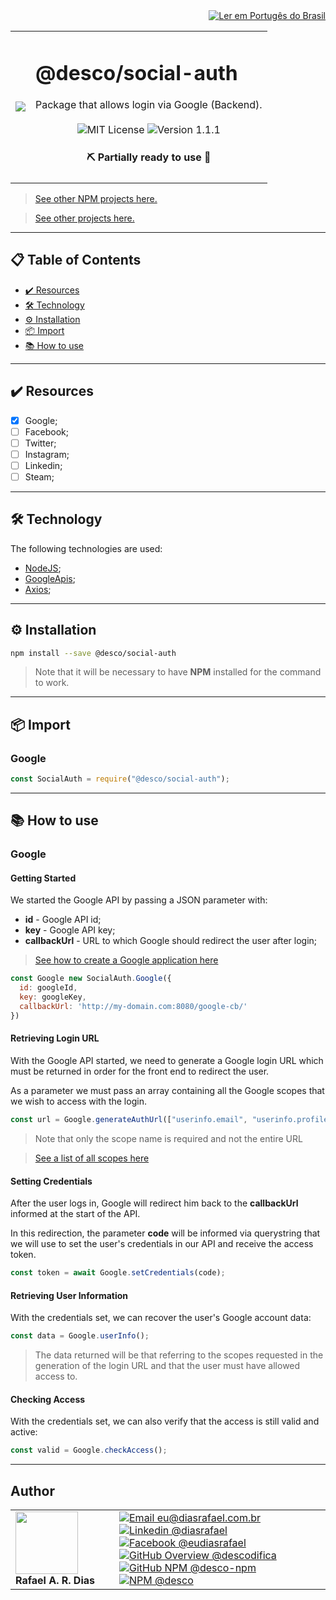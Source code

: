 <div align="right">
  <a href="README.md">
    <img alt="Ler em Portugês do Brasil" src="https://img.shields.io/static/v1?label=&message=Ler+em+Portugu%C3%AAs+do+Brasil&color=green&style=for-the-badge" />
  </a>
</div>

<table>
  <tr>
    <td><img src="https://i.ibb.co/m5tmDrL/social-auth.png"></td>
    <td>  
      <h1>@desco/social-auth</h1>
      Package that allows login via Google (Backend).
      <br /><br />
      <div align="center">
        <img alt="MIT License" src="https://img.shields.io/static/v1?label=License&message=MIT&color=green&style=for-the-badge">
        <img alt="Version 1.1.1" src="https://img.shields.io/static/v1?label=Version&message=1.1.1&color=blue&style=for-the-badge">
      </div>
      <h4 align="center"> 
        ⛏️ Partially ready to use 🚀
      </h4>
    </td>
  </tr>
</table>

> <a href="https://github.com/desco-npm" target="_blank">See other NPM projects here.</a>

> <a href="https://github.com/descoifica" target="_blank">See other projects here.</a>

---

## 📋 Table of Contents

- [✔️ Resources](#Resources)
- [🛠️ Technology](#Technology)
- [⚙️ Installation](#Installation)
- [📦 Import](#Import)
- [📚 How to use](#How-to-use)

---

<a name="Resources"></a>

## ✔️ Resources

- [x] Google;
- [ ] Facebook;
- [ ] Twitter;
- [ ] Instagram;
- [ ] Linkedin;
- [ ] Steam;

---

## 🛠️ Technology

The following technologies are used:

- [NodeJS](https://nodejs.org/en/);
- [GoogleApis](https://www.npmjs.com/package/googleapis);
- [Axios](https://www.npmjs.com/package/axios);

---

<a name="Installation"></a>

## ⚙️ Installation

```bash
npm install --save @desco/social-auth
```

> Note that it will be necessary to have **NPM** installed for the command to work.

---

<a name="Import"></a>

## 📦 Import

### Google

```js
const SocialAuth = require("@desco/social-auth");
```

---

<a name="How-To-Use"></a>

## 📚 How to use

### Google

#### Getting Started

We started the Google API by passing a JSON parameter with:

- **id** - Google API id;
- **key** - Google API key;
- **callbackUrl** - URL to which Google should redirect the user after login;

> [See how to create a Google application here](https://support.google.com/a/answer/9187142?hl=en)

```js
const Google new SocialAuth.Google({
  id: googleId,
  key: googleKey,
  callbackUrl: 'http://my-domain.com:8080/google-cb/'
})
```

#### Retrieving Login URL

With the Google API started, we need to generate a Google login URL which must be returned in order for the front end to redirect the user.

As a parameter we must pass an array containing all the Google scopes that we wish to access with the login.

```js
const url = Google.generateAuthUrl(["userinfo.email", "userinfo.profile"]);
```

> Note that only the scope name is required and not the entire URL

> [See a list of all scopes here](https://developers.google.com/identity/protocols/oauth2/scopes)

#### Setting Credentials

After the user logs in, Google will redirect him back to the **callbackUrl** informed at the start of the API.

In this redirection, the parameter **code** will be informed via querystring that we will use to set the user's credentials in our API and receive the access token.

```js
const token = await Google.setCredentials(code);
```

#### Retrieving User Information

With the credentials set, we can recover the user's Google account data:

```js
const data = Google.userInfo();
```

> The data returned will be that referring to the scopes requested in the generation of the login URL and that the user must have allowed access to.

#### Checking Access

With the credentials set, we can also verify that the access is still valid and active:

```js
const valid = Google.checkAccess();
```

---

## Author

<table>
  <tr>
    <td width="150px">
      <img src="https://scontent.fsdu1-1.fna.fbcdn.net/v/t1.0-9/539886_235546170253505_5977326689811409130_n.jpg?_nc_cat=106&ccb=3&_nc_sid=174925&_nc_eui2=AeGgFWn_fWInwRkTo3mHSP993TbQ0TzG0Y3dNtDRPMbRjS-eZL1tr4I5maqz6O-jva9qWnIxKOsD3UtSm9CTeCys&_nc_ohc=Qw6NaDGrtIgAX9uFF2c&_nc_ht=scontent.fsdu1-1.fna&oh=5ebac9874d7a24e157c8c99fd965c2a4&oe=606539CE" width="100px;" alt=""/>
      <b>Rafael A. R. Dias</b>
    </td>
    <td>  
      <a href="mailto:eu@diasrafael.com.br" target="_blank" >
        <img alt="Email eu@diasrafael.com.br" src="https://img.shields.io/static/v1?label=Email&message=eu@diasrafael.com.br&color=red&logo=gmail&style=for-the-badge">
      </a>
      <a href="https://www.linkedin.com/in/diasrafael/" target="_blank">
        <img alt="Linkedin @diasrafael" src="https://img.shields.io/static/v1?label=Linkedin&message=@diasrafael&color=blue&logo=linkedin&style=for-the-badge">
      </a>
      <a href="https://www.facebook.com/eudiasrafael" target="_blank">
        <img alt="Facebook @eudiasrafael" src="https://img.shields.io/static/v1?label=Facebook&message=@eudiasrafael&color=blue&logo=facebook&style=for-the-badge">
      </a>
      <a href="https://github.com/descodifica" target="_blank">
        <img alt="GitHub Overview @descodifica" src="https://img.shields.io/static/v1?label=GitHub+Overview&message=@descodifica&color=black&logo=github&style=for-the-badge">
      </a>
      <a href="https://github.com/desco-npm" target="_blank">
        <img alt="GitHub NPM @desco-npm" src="https://img.shields.io/static/v1?label=GitHub+NPM&message=@desco-npm&color=black&logo=github&style=for-the-badge">
      </a>
      <a href="https://www.npmjs.com/org/desco" target="_blank">
        <img alt="NPM @desco" src="https://img.shields.io/static/v1?label=NPM&message=@desco&color=red&logo=npm&style=for-the-badge">
      </a>
    </td>
  </tr>
</table>
